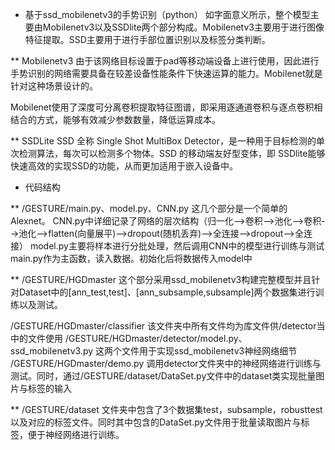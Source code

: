 * 基于ssd_mobilenetv3的手势识别（python）
如字面意义所示，整个模型主要由Mobilenetv3以及SSDlite两个部分构成。Mobilenetv3主要用于进行图像特征提取。SSD主要用于进行手部位置识别以及标签分类判断。

** Mobilenetv3
由于该网络目标设置于pad等移动端设备上进行使用，因此进行手势识别的网络需要具备在较差设备性能条件下快速运算的能力。Mobilenet就是针对这种场景设计的。

Mobilenet使用了深度可分离卷积提取特征图谱，即采用逐通道卷积与逐点卷积相结合的方式，能够有效减少参数数量，降低运算成本。

** SSDLite
SSD 全称 Single Shot MultiBox Detector，是一种用于目标检测的单次检测算法，每次可以检测多个物体。SSD 的移动端友好型变体，即 SSDlite能够快速高效的实现SSD的功能，从而更加适用于嵌入设备中。

* 代码结构

** /GESTURE/main.py、model.py、CNN.py
这几个部分是一个简单的Alexnet。
CNN.py中详细记录了网络的层次结构（归一化-->卷积-->池化-->卷积-->池化-->flatten(向量展平)-->dropout(随机丢弃)-->全连接-->dropout-->全连接）
model.py主要将样本进行分批处理，然后调用CNN中的模型进行训练与测试
main.py作为主函数，读入数据。初始化后将数据传入model中

** /GESTURE/HGDmaster
这个部分采用ssd_mobilenetv3构建完整模型并且针对Dataset中的[ann_test,test]、[ann_subsample,subsample]两个数据集进行训练以及测试。

/GESTURE/HGDmaster/classifier 该文件夹中所有文件均为库文件供/detector当中的文件使用
/GESTURE/HGDmaster/detector/model.py、ssd_mobilenetv3.py 这两个文件用于实现ssd_mobilenetv3神经网络细节
/GESTURE/HGDmaster/demo.py 调用detector文件夹中的神经网络进行训练与测试。同时，通过/GESTURE/dataset/DataSet.py文件中的dataset类实现批量图片与标签的输入

** /GESTURE/dataset
文件夹中包含了3个数据集test，subsample，robusttest以及对应的标签文件。同时其中包含的DataSet.py文件用于批量读取图片与标签，便于神经网络进行训练。